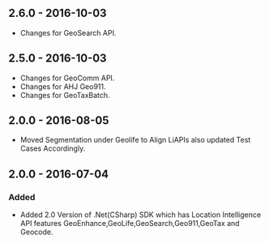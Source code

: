 ## 2.6.0 - 2016-10-03
- Changes for GeoSearch API.

## 2.5.0 - 2016-10-03
- Changes for GeoComm API.
- Changes for AHJ Geo911.
- Changes for GeoTaxBatch.

## 2.0.0 - 2016-08-05
- Moved Segmentation under Geolife to Align LiAPIs also updated Test Cases Accordingly.


## 2.0.0 - 2016-07-04

### Added
- Added 2.0 Version of .Net(CSharp) SDK which has Location Intelligence API features GeoEnhance,GeoLife,GeoSearch,Geo911,GeoTax and Geocode.

